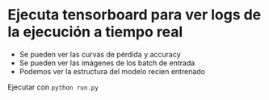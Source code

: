 # Ejecuta tensorboard para ver logs de la ejecución a tiempo real

* Se pueden ver las curvas de pérdida y accuracy
* Se pueden ver las imágenes de los batch de entrada
* Podemos ver la estructura del modelo recien entrenado

Ejecutar con `python run.py`
